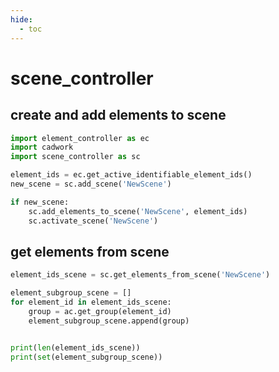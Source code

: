 ```yaml
---
hide:
  - toc
---
```


# scene_controller
## create and add elements to scene

```python 
import element_controller as ec
import cadwork
import scene_controller as sc

element_ids = ec.get_active_identifiable_element_ids()
new_scene = sc.add_scene('NewScene')

if new_scene:
    sc.add_elements_to_scene('NewScene', element_ids)
    sc.activate_scene('NewScene')

```

## get elements from scene

```python 
element_ids_scene = sc.get_elements_from_scene('NewScene')

element_subgroup_scene = []
for element_id in element_ids_scene:
    group = ac.get_group(element_id)
    element_subgroup_scene.append(group)


print(len(element_ids_scene))
print(set(element_subgroup_scene))

```
